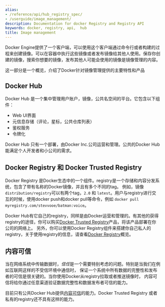```yaml
---
alias:
- /reference/api/hub_registry_spec/
- /userguide/image_management/
description: Documentation for docker Registry and Registry API
keywords: docker, registry, api,  hub
title: Image management
---
```


Docker Engine提供了一个客户端，可以使用这个客户端通过命令行或者构建的过程来创建镜像。可以在容器中执行这些镜像或者发布镜像给其他人使用。保存你创建的镜像，搜索你想要的镜像，发布其他人可能会使用的镜像是镜像管理的内容。

这一部分是一个概览，介绍了Docker针对镜像管理提供的主要特性和产品

## Docker Hub

Docker Hub 是一个集中管理用户账户，镜像，公共名空间的平台。它包含以下组件：
 - Web UI界面
 - 元信息存储（评论，星标，公共仓库列表）
 - 鉴权服务
 - 令牌化

Docker Hub 只有一个部署，由Docker Inc.公司运营和管理。公共的Docker Hub能满足个人开发者和小公司的需求。

## Docker Registry 和 Docker Trusted Registry

Docker Registry 是Docker生态中的一个组件。registry是一个存储和内容分发系统，包含了带有名称的Docker镜像，并且有多个不同的tag。
例如，镜像`distribution/registry`可以有两个tag，`2.0` 和 `latest`。用户与registry进行交互的时候，使用docker push和docker pull等命令，例如
`docker pull myregistry.com/stevvooe/batman:voice`。

Docker Hub有它自己的registry，同样是由Docker运营和管理的。有其他的获得registry的途径，你可以购买[Docker Trusted Registry](/docker-trusted-registry)产品，将该产品部署在你公司的网络上。
另外，你可以使用Docker Registry组件来搭建你自己私人的registry，关于使用registry的信息，请查看[Docker Registry](/registry)概览。


## 内容可信

当在网络系统中传输数据时，*信任*是一个需要特别考虑的问题。特别是当我们在例如互联网这样的不受信环境中通信时，
保证一个系统中所有数据的完整性和发布者的可信是很关键的。当你使用Docker从registry拉取或者推送镜像时，
内容可信将给你通过任意渠道验证数据完整性和数据发布者可信的能力。


目前只有公共Docker Hub提供[内容可信](../../security/trust/index.md)的能力。Docker Trusted Registry 或者
私有的registry还不具有这样的能力。
